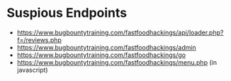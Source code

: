 # Suspious Endpoints

* https://www.bugbountytraining.com/fastfoodhackings/api/loader.php?f=/reviews.php
* https://www.bugbountytraining.com/fastfoodhackings/admin
* https://www.bugbountytraining.com/fastfoodhackings/go
* https://www.bugbountytraining.com/fastfoodhackings/menu.php (in javascript)
